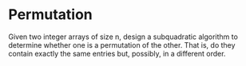 # Permutation

Given two integer arrays of size n, design a subquadratic algorithm to determine whether one is a permutation of the other. That is, do they contain exactly the same entries but, possibly, in a different order.
